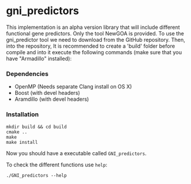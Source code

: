 # gni_predictors

This implementation is an alpha version library that will include different functional gene predictors. Only the tool NewGOA is provided. To use the gni_predictor tool we need to download from the GitHub repository. Then, into the repository, It is recommended to create a 'build' folder before compile and into it execute the following commands (make sure that you have "Armadillo" installed):

### Dependencies

* OpenMP (Needs separate Clang install on OS X)
* Boost (with devel headers)
* Aramdillo (with devel headers)

### Installation

```
mkdir build && cd build
cmake ..
make
make install

```
Now you should have a executable called `GNI_predictors`.

To check the different functions use `help`:

```
./GNI_predictors --help
```